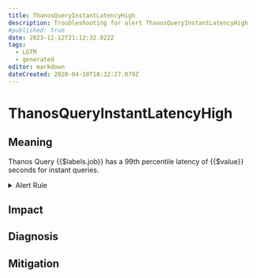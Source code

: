 ```yaml
---
title: ThanosQueryInstantLatencyHigh
description: Troubleshooting for alert ThanosQueryInstantLatencyHigh
#published: true
date: 2023-12-12T21:12:32.022Z
tags: 
  - LGTM
  - generated
editor: markdown
dateCreated: 2020-04-10T18:32:27.079Z
---
```


# ThanosQueryInstantLatencyHigh

## Meaning
[//]: # "Short paragraph that explains what the alert means"
Thanos Query {{$labels.job}} has a 99th percentile latency of {{$value}} seconds for instant queries.

<details>
  <summary>Alert Rule</summary>

{{% rule "thanos/thanos-query.yml" "ThanosQueryInstantLatencyHigh" %}}

<!-- Rule when generated

```yaml
alert: ThanosQueryInstantLatencyHigh
expr: (histogram_quantile(0.99, sum by (job, le) (rate(http_request_duration_seconds_bucket{job=~".*thanos-query.*", handler="query"}[5m]))) > 40 and sum by (job) (rate(http_request_duration_seconds_bucket{job=~".*thanos-query.*", handler="query"}[5m])) > 0)
for: 10m
labels:
    severity: critical
annotations:
    summary: Thanos Query Instant Latency High (instance {{ $labels.instance }})
    description: |-
        Thanos Query {{$labels.job}} has a 99th percentile latency of {{$value}} seconds for instant queries.
          VALUE = {{ $value }}
          LABELS = {{ $labels }}
    runbook: https://github.com/srerun/prometheus-alerts/blob/main/content/runbooks/thanos-query/ThanosQueryInstantLatencyHigh.md

```

-->

</details>


## Impact
[//]: # "What could / will happen if the alert is not addressed"



## Diagnosis
[//]: # "Steps to take to identify the cause of the problem"



## Mitigation
[//]: # "The steps necessary to resolve the alert"
